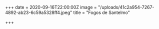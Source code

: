 +++
date = 2020-09-16T22:00:00Z
image = "/uploads/41c2a954-7267-4892-ab23-6c59a5328ff4.jpeg"
title = "Fogos de Santelmo"

+++
